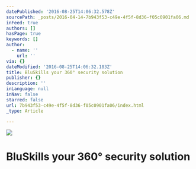 ```yaml
---
datePublished: '2016-08-25T14:06:32.578Z'
sourcePath: _posts/2016-04-14-7b943f53-c49e-4f5f-8d36-f05c0901fa06.md
inFeed: true
authors: []
hasPage: true
keywords: []
author:
  - name: ''
    url: ''
via: {}
dateModified: '2016-08-25T14:06:32.183Z'
title: BluSkills your 360° security solution
publisher: {}
description: ''
inLanguage: null
inNav: false
starred: false
url: 7b943f53-c49e-4f5f-8d36-f05c0901fa06/index.html
_type: Article

---
```

![](https://s3-us-west-2.amazonaws.com/the-grid-img/p/92cba174e4c3ce59cb445ff57abda9a6e52c6e63.jpg)

# BluSkills your 360° security solution